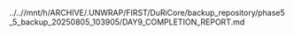 ../..//mnt/h/ARCHIVE/.UNWRAP/FIRST/DuRiCore/backup_repository/phase5_5_backup_20250805_103905/DAY9_COMPLETION_REPORT.md